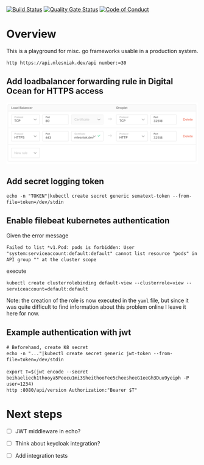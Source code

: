 [![Build Status](https://travis-ci.com/mlesniak/go-playground.svg?branch=master)](https://travis-ci.com/mlesniak/go-playground)
[![Quality Gate Status](https://sonarcloud.io/api/project_badges/measure?project=mlesniak_go-playground&metric=alert_status)](https://sonarcloud.io/dashboard?id=mlesniak_go-playground)
[![Code of Conduct](https://img.shields.io/badge/%E2%9D%A4-code%20of%20conduct-orange.svg?style=flat)](CODE_OF_CONDUCT.md)

# Overview

This is a playground for misc. go frameworks usable in a production system.

    http https://api.mlesniak.dev/api number:=30


## Add loadbalancer forwarding rule in Digital Ocean for HTTPS access

![screenshot](docs/loadbalancer-rules.png)

## Add secret logging token

    echo -n "TOKEN"|kubectl create secret generic sematext-token --from-file=token=/dev/stdin


## Enable filebeat kubernetes authentication

Given the error message

    Failed to list *v1.Pod: pods is forbidden: User "system:serviceaccount:default:default" cannot list resource "pods" in API group "" at the cluster scope

execute

    kubectl create clusterrolebinding default-view --clusterrole=view --serviceaccount=default:default

Note: the creation of the role is now executed in the `yaml` file, but since it was quite difficult to find information about this problem
online I leave it here for now.

## Example authentication with jwt

    # Beforehand, create K8 secret
    echo -n "..."|kubectl create secret generic jwt-token --from-file=token=/dev/stdin

    export T=$(jwt encode --secret beihaeliech1thooya5Peecu1mi3SheithooFee5cheesheeG1eeGh3Duu9yeiph -P user=1234)
    http :8080/api/version Authorization:"Bearer $T"

# Next steps

- [ ] JWT middleware in echo?
- [ ] Think about keycloak integration?
- [ ] Add integration tests

